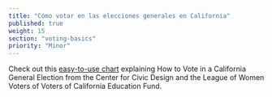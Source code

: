 ```yaml
---
title: "Cómo votar en las elecciones generales en California"
published: true
weight: 15
section: "voting-basics"
priority: "Minor"
---
```


Check out this [easy-to-use chart](https://drive.google.com/file/d/0B0h2E_kd8S-LNTJiU3Foc2FBZzk5OG5EaFVUY3hMSl9YeDhn/view?usp=sharing) explaining How to Vote in a California General Election from the Center for Civic Design and the League of Women Voters of Voters of California Education Fund.  
